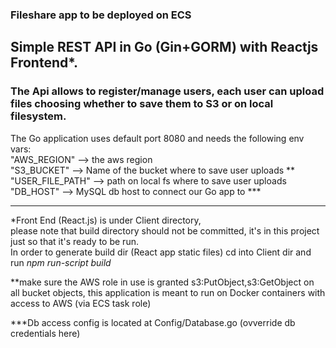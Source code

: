 ### Fileshare app to be deployed on ECS

## Simple REST API in Go (Gin+GORM) with Reactjs Frontend*.

### The Api allows to register/manage users, each user can upload files choosing whether to save them to S3 or on local filesystem.

The Go application uses default port 8080 and needs the following env vars:  
"AWS_REGION"   --> the aws region  
"S3_BUCKET"    --> Name of the bucket where to save user uploads **   
"USER_FILE_PATH"  --> path on local fs where to save user uploads  
"DB_HOST" --> MySQL db host to connect our Go app to ***  

---
*Front End (React.js) is under Client directory,  
please note that build directory should not be committed, it's in this project just so that it's ready to be run.  
In order to generate build dir (React app static files) cd into Client dir and run *npm run-script build*   

**make sure the AWS role in use is granted s3:PutObject,s3:GetObject on all bucket objects,
this application is meant to run on Docker containers with access to AWS (via ECS task role)

***Db access config is located at Config/Database.go (ovverride db credentials here)

